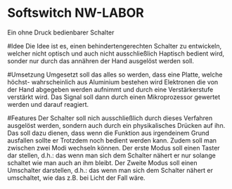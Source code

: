 # Softswitch NW-LABOR
Ein ohne Druck bedienbarer Schalter

#Idee
Die Idee ist es, einen behindertengerechten Schalter zu entwickeln,
welcher nicht optisch und auch nicht ausschließlich Haptisch bedient
wird, sonder nur durch das annähren der Hand ausgelöst werden soll.

#Umsetzung
Umgesetzt soll das alles so werden, dass eine Platte, welche höchst-
wahrscheinlich aus Aluminium bestehen wird Elektronen die von der
Hand abgegeben werden aufnimmt und durch eine Verstärkerstufe
verstärkt wird. Das Signal soll dann durch einen Mikroprozessor
gewertet werden und darauf reagiert.

#Features
Der Schalter soll nich ausschließlich durch dieses Verfahren ausgelöst werden,
sondern auch durch ein physikalisches Drücken auf ihn. Das soll dazu dienen,
dass wenn die Funktion aus irgendeinem Grund ausfallen sollte er Trotzdem noch
bedient werden kann. Zudem soll man zwischen zwei Modi wechseln können. Der erste
Modus soll einen Taster dar stellen, d.h.: das wenn man sich dem Schalter
nähert er nur solange schaltet wie man auch an ihm bleibt. Der Zweite Modus
soll einen Umschalter darstellen, d.h.: das wenn man sich dem Schalter nähert
er umschaltet, wie das z.B. bei Licht der Fall wäre.

